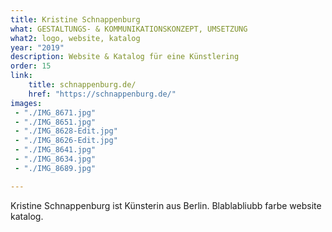 ```yaml
---
title: Kristine Schnappenburg
what: GESTALTUNGS- & KOMMUNIKATIONSKONZEPT, UMSETZUNG
what2: logo, website, katalog
year: "2019"
description: Website & Katalog für eine Künstlering
order: 15
link: 
    title: schnappenburg.de/
    href: "https://schnappenburg.de/"
images:
 - "./IMG_8671.jpg"
 - "./IMG_8651.jpg"
 - "./IMG_8628-Edit.jpg"
 - "./IMG_8626-Edit.jpg"
 - "./IMG_8641.jpg"
 - "./IMG_8634.jpg"
 - "./IMG_8689.jpg"

---
```


Kristine Schnappenburg ist Künsterin aus Berlin. Blablabliubb farbe website katalog.
